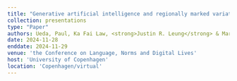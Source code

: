 ```yaml
---
title: "Generative artificial intelligence and regionally marked variation perception"
collection: presentations
type: "Paper"
authors: Ueda, Paul, Ka Fai Law, <strong>Justin R. Leung</strong> & Marjorie K.M. Chan
date: 2024-11-28
enddate: 2024-11-29
venue: 'the Conference on Language, Norms and Digital Lives'
host: 'University of Copenhagen'
location: 'Copenhagen/virtual'
---
```

